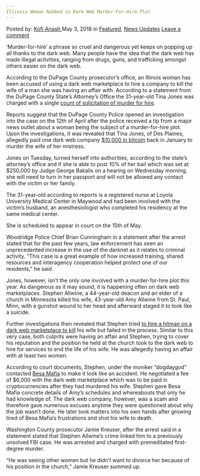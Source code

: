 ```yaml
---
Illinois Woman Nabbed in Dark Web Murder-For-Hire Plot
---
```

<article class="post-listing post-25585 post type-post status-publish format-standard has-post-thumbnail hentry category-deepdot-news category-news-updates tag-dark tag-illinois tag-murderforhire tag-nabbed tag-plot tag-web tag-woman">
<div class="post-inner">
<span>Posted by: <a href="https://www.deepdotweb.com/author/kofi/" title="">Kofi Anash </a></span>
<span>May 3, 2018</span>
<span>in <a href="https://www.deepdotweb.com/category/deepdot-news/" rel="category tag">Featured</a>, <a href="https://www.deepdotweb.com/category/news-updates/" rel="category tag">News Updates</a></span>
<span><a href="https://www.deepdotweb.com/2018/05/03/illinois-woman-nabbed-in-dark-web-murder-for-hire-plot/#respond">Leave a comment</a></span>
</p>
<div class="clear"></div>
<div class="entry">
<p>‘Murder-for-hire’ a phrase so cruel and dangerous yet keeps on popping up all thanks to the dark web. Many people have the idea that the dark web has made illegal activities, ranging from drugs, guns, and trafficking amongst others easier on the dark web.</p>
<p>According to the DuPage County prosecutor’s office, an Illinois woman has been accused of using a dark web marketplace to hire a company to kill the wife of a man she was having an affair with. According to a statement from the DuPage County State’s Attorney’s Office the 31-year-old Tina Jones was charged with a single <a href="http://www.fox32chicago.com/news/crime/woman-paid-10k-in-bitcoin-on-dark-web-in-murder-for-hire-plot-prosecutors">count of solicitation of murder for hire</a>.</p>
<p>Reports suggest that the DuPage County Police opened an investigation into the case on the 12th of April after the police received a tip from a major news outlet about a woman being the subject of a murder-for-hire plot. Upon the investigations, it was revealed that Tina Jones, of Des Plaines, allegedly paid one dark web company <a href="https://www.deepdotweb.com/2018/04/15/indonesian-student-arrested-for-purchasing-ecstasy-using-bitcoins/">$10,000 in bitcoin</a> back in January to murder the wife of her mistress.</p>
<p>Jones on Tuesday, turned herself into authorities, according to the state’s attorney’s office and if she is able to post 10% of her bail which was set at $250,000 by Judge George Bakalis on a hearing on Wednesday morning, she will need to turn in her passport and will not be allowed any contact with the victim or her family.</p>
<p>The 31-year-old according to reports is a registered nurse at Loyola University Medical Center in Maywood and had been involved with the victim’s husband, an anesthesiologist who completed his residency at the same medical center.</p>
<p>She is scheduled to appear in court on the 15th of May.</p>
<p>Woodridge Police Chief Brian Cunningham in a statement after the arrest stated that for the past few years, law enforcement has seen an unprecedented increase in the use of the darknet as it relates to criminal activity. “This case is a great example of how increased training, shared resources and interagency cooperation helped protect one of our residents,” he said.</p>
<p>Jones, however, isn’t the only one involved with a murder-for-hire plot this year. As dangerous as it may sound, it is happening often on dark web marketplaces. Stephen Allwine, a 44-year-old deacon and an elder of a church in Minnesota killed his wife, 43-year-old Amy Allwine from St. Paul, Minn, with a gunshot wound to her head and afterward staged it to look like a suicide.</p>
<p>Further investigations then revealed that Stephen tried <a href="https://www.deepdotweb.com/2018/02/08/man-killed-wife-failed-murder-hire-plot-prosecutor-says/">to hire a hitman on a dark web marketplace to kill</a> his wife but failed in the process. Similar to this very case, both culprits were having an affair and Stephen, trying to cover his reputation and the position he held at the church took to the dark web to hire for services to end the life of his wife. He was allegedly having an affair with at least two women.</p>
<p>According to court documents, Stephen, under the moniker “dogdaygod” contacted <a href="https://www.deepdotweb.com/2018/02/16/allwine-sentenced-life-prison-first-degree-murder/">Besa Mafia</a> to make it look like an accident. He negotiated a fee of $6,000 with the dark web marketplace which was to be paid in cryptocurrencies after they had murdered his wife. Stephen gave Besa Mafia concrete details of Amy’s schedules and whereabouts that only he had knowledge of. The dark web company, however, was a scam and therefore gave numerous excuses anytime they were questioned about why the job wasn’t done. He later took matters into his own hands after growing tired of Besa Mafia’s frustrations and shot his wife to death.</p>
<p>Washington County prosecutor Jamie Kreuser, after the arrest said in a statement stated that Stephen Allwine’s crime linked him to a previously unsolved FBI case. He was arrested and charged with premeditated first-degree murder.</p>
<p>“He was seeing other women but he didn’t want to divorce her because of his position in the church,” Jamie Kreuser summed up.</p>
</div>
<span style="display:none"><a href="https://www.deepdotweb.com/tag/dark/" rel="tag">dark</a> <a href="https://www.deepdotweb.com/tag/illinois/" rel="tag">illinois</a> <a href="https://www.deepdotweb.com/tag/murderforhire/" rel="tag">murderforhire</a> <a href="https://www.deepdotweb.com/tag/nabbed/" rel="tag">nabbed</a> <a href="https://www.deepdotweb.com/tag/plot/" rel="tag">plot</a> <a href="https://www.deepdotweb.com/tag/web/" rel="tag">web</a> <a href="https://www.deepdotweb.com/tag/woman/" rel="tag">woman</a></span> <span style="display:none" class="updated">2018-05-03</span>
<div style="display:none" class="vcard author" itemprop="author" itemscope itemtype="http://schema.org/Person"><strong class="fn" itemprop="name"><a href="https://www.deepdotweb.com/author/kofi/" title="Posts by Kofi Anash" rel="author">Kofi Anash</a></strong></div>
</div>
</article>

